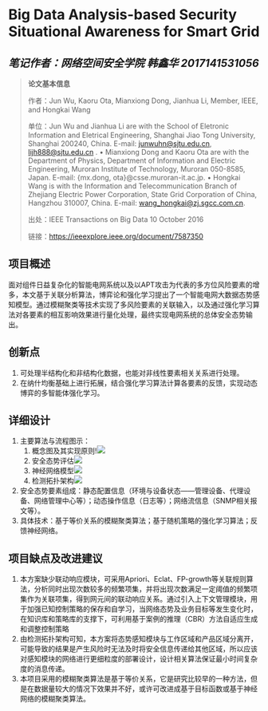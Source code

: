 # Big Data Analysis-based Security Situational Awareness for Smart Grid

## *笔记作者：网络空间安全学院 韩鑫华 2017141531056*



> **论文基本信息**
>
> 作者：Jun Wu, Kaoru Ota, Mianxiong Dong, Jianhua Li, Member, IEEE, and Hongkai Wang
>
> 单位：Jun Wu and Jianhua Li are with the School of Eletronic Information and Eletrical Engineering, Shanghai Jiao Tong University, Shanghai 200240, China. E-mail: junwuhn@sjtu.edu.cn, lijh888@sjtu.edu.cn .
> • Mianxiong Dong and Kaoru Ota are with the Department of Physics, Department of Information and Electric Engineering, Muroran Institute of Technology, Muroran 050-8585, Japan. E-mail: {mx.dong, ota}@csse.muroran-it.ac.jp.
> • Hongkai Wang is with the Information and Telecommunication Branch of Zhejiang Electric Power Corporation, State Grid Corporation of China, Hangzhou 310007, China. E-mail: wang_hongkai@zj.sgcc.com.cn.
>
> 出处：IEEE Transactions on Big Data 10 October 2016
>
> 链接：https://ieeexplore.ieee.org/document/7587350



## 项目概述

面对组件日益复杂化的智能电网系统以及以APT攻击为代表的多方位风险要素的增多，本文基于关联分析算法，博弈论和强化学习提出了一个智能电网大数据态势感知模型。通过模糊聚类等技术实现了多风险要素的关联输入，以及通过强化学习算法对各要素的相互影响效果进行量化处理，最终实现电网系统的总体安全态势输出。

## 创新点

1. 可处理半结构化和非结构化数据，也能对非线性要素相关关系进行处理。
2. 在纳什均衡基础上进行拓展，结合强化学习算法计算各要素的反馈，实现动态博弈的多智能体强化学习。

## 详细设计

1. 主要算法与流程图示：
   1. 概念图及其实现原则!![](https://i.postimg.cc/sDjpxrN3/image.png)
   2. 安全态势评估![](https://i.postimg.cc/g2r8yKp5/image.png)
   3. 神经网络模型![](https://i.postimg.cc/yYL0SbMc/image.png)
   4. 检测拓扑架构![](https://i.postimg.cc/5NQvyWcr/image.png)
2. 安全态势要素组成：静态配置信息（环境与设备状态——管理设备、代理设备、网络管理中心等）；动态操作信息（日志等）；网络流信息（SNMP相关报文等）。
3. 具体技术：基于等价关系的模糊聚类算法；基于随机策略的强化学习算法；反馈神经网络。

## 项目缺点及改进建议

1. 本方案缺少联动响应模块，可采用Apriori、Eclat、FP-growth等关联规则算法，分析同时出现次数较多的频繁项集，并将出现次数满足一定阈值的频繁项集作为关联项集，得到网元间的联动响应关系。通过引入上下文管理模块，用于加强已知控制策略的保存和自学习，当网络态势及业务目标等发生变化时，在知识库和策略库的支撑下，可利用基于案例的推理（CBR）方法自适应生成和调整控制策略
2. 由检测拓扑架构可知，本方案将态势感知模块与工作区域和产品区域分离开，可能导致的结果是产生风险时无法及时将安全信息传递给其他区域，所以应该对感知模块的网络进行更细粒度的部署设计，设计相关算法保证最小时间复杂度的消息传递。
3. 本项目采用的模糊聚类算法是基于等价关系，它是研究比较早的一种方法，但是在数据量较大的情况下效果并不好，或许可改进成基于目标函数或基于神经网络的模糊聚类算法。